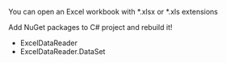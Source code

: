 You can open an Excel workbook with *.xlsx or *.xls extensions

Add NuGet packages to C# project and rebuild it!
  - ExcelDataReader
  - ExcelDataReader.DataSet
